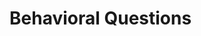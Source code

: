 # Behavioral Questions

<figure><img src="https://lh7-rt.googleusercontent.com/docsz/AD_4nXd0R7p-pEwiPIGtbMa1JWaAHYIT9eP1d9wzs3Unsk0V2gr_o2xMb8DkgTb2Uf1FsAS7twugamvt6bZUetp2Tn0RsqmiauVsbaeF5-igueI46pwIipJr4MmNgAaKEvwhOerzwSQT3w?key=7bOQjRaJNfLN1Gl0cyCFMNfN" alt=""><figcaption></figcaption></figure>

<figure><img src="https://lh7-rt.googleusercontent.com/docsz/AD_4nXd9b7tH-uyZVY6XgT2iiNkMn9i-QB49XTJODDMqwSUJvZb7zwxLBm1eDswCYTuplTS1GzVRXRXbeQ4_sm5ScqReNuB9OBk6fU4HkhPUY7OTut6rgYjjmj25CMF0taed1AL4SNSCNQ?key=7bOQjRaJNfLN1Gl0cyCFMNfN" alt=""><figcaption></figcaption></figure>

<figure><img src="https://lh7-rt.googleusercontent.com/docsz/AD_4nXeLZz4xge4wQYnEaoPeI-YRPUcDiqAmUqbnXIDl9wAaodZM4Rf7uwmmSnXc-LDiF7Xc0fV818kBZbPWG4xfJ0X_5_C11dRfxdU5crEw5ykcCN_G-J1d-IJHMLmoHuPhiTqHGYClHA?key=7bOQjRaJNfLN1Gl0cyCFMNfN" alt=""><figcaption></figcaption></figure>

<figure><img src="https://lh7-rt.googleusercontent.com/docsz/AD_4nXeXOkFwjS9j3Se2s28ZT2auzYvTToVMLcXO2qXz_x_o-3n4UnXijdTsR-MqyvwaRd-QIMGXby7chAc9Xi1NJyb2i7GCkhC0FAK9Wk94mbScKISltIh6ULTxCgEdV_Sebxmd0jH6sw?key=7bOQjRaJNfLN1Gl0cyCFMNfN" alt=""><figcaption></figcaption></figure>
